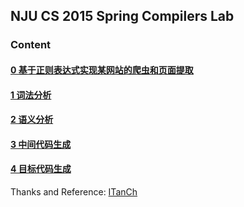 ## NJU CS 2015 Spring Compilers Lab

### Content

#### [0 基于正则表达式实现某网站的爬虫和页面提取](./lab0)

#### [1 词法分析](./lab1)

#### [2 语义分析](./lab2)

#### [3 中间代码生成](./lab3)

#### [4 目标代码生成](./lab4)

Thanks and Reference: [ITanCh](https://github.com/ITanCh/Compiler-NJU)
